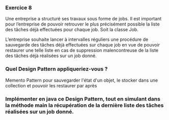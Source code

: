 ### Exercice 8

Une entreprise a structuré ses travaux sous forme de jobs. Il est important pour
l’entreprise de pouvoir retrouver le plus précisément possible la liste des tâches
déjà effectuées pour chaque job.
Soit la classe Job.


L’entreprise souhaite lancer à intervalles réguliers une procédure de sauvegarde
des tâches déjà effectuées sur chaque job en vue de pouvoir restaurer une telle
liste en cas de suppression malencontreuse de la liste des tâches déjà réalisées
sur un job donné.

### Quel Design Pattern appliqueriez-vous ?

Memento Pattern pour sauvegarder l'état d'un objet, le stocker dans une collection et pouvoir les restaurer par après

### Implémenter en java ce Design Pattern, tout en simulant dans la méthode main la récupération de la dernière liste des tâches réalisées sur un job donné.